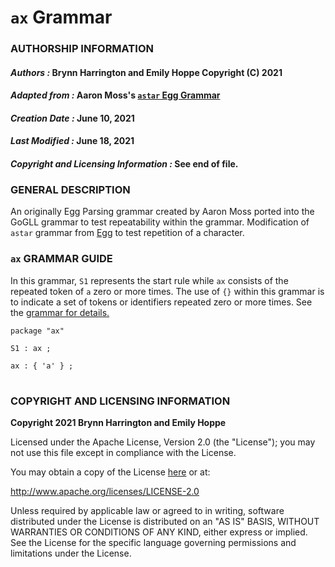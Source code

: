 # **`ax` Grammar**

### **AUTHORSHIP INFORMATION**
#### *Authors :* Brynn Harrington and Emily Hoppe Copyright (C) 2021
#### *Adapted from :* Aaron Moss's [`astar` Egg Grammar](https://github.com/bruceiv/egg/blob/deriv/grammars/abc.egg)
#### *Creation Date :* June 10, 2021 
#### *Last Modified :* June 18, 2021
#### *Copyright and Licensing Information :* See end of file.

### **GENERAL DESCRIPTION**
An originally Egg Parsing grammar created by Aaron Moss ported into the GoGLL grammar to test repeatability within the grammar. Modification of `astar` grammar from [Egg](https://github.com/bruceiv/egg/blob/deriv/grammars/astar.egg) to test repetition of a character.

### **`ax` GRAMMAR GUIDE**
In this grammar, `S1` represents the start rule while `ax` consists of the repeated token of `a` zero or more times. The use of `{}` within this grammar is to indicate a set of tokens or identifiers repeated zero or more times. See the [grammar for details.](../../gogll.md)
```
package "ax"

S1 : ax ;

ax : { 'a' } ;
```
#
### **COPYRIGHT AND LICENSING INFORMATION**
**Copyright 2021 Brynn Harrington and Emily Hoppe**

Licensed under the Apache License, Version 2.0 (the "License"); you may not use this file except in compliance with the License.

You may obtain a copy of the License [here](http://www.apache.org/licenses/LICENSE-2.0) or at:

http://www.apache.org/licenses/LICENSE-2.0

Unless required by applicable law or agreed to in writing, software distributed under the License is distributed on an "AS IS" BASIS, WITHOUT WARRANTIES OR CONDITIONS OF ANY KIND, either express or implied. See the License for the specific language governing permissions and limitations under the License.

